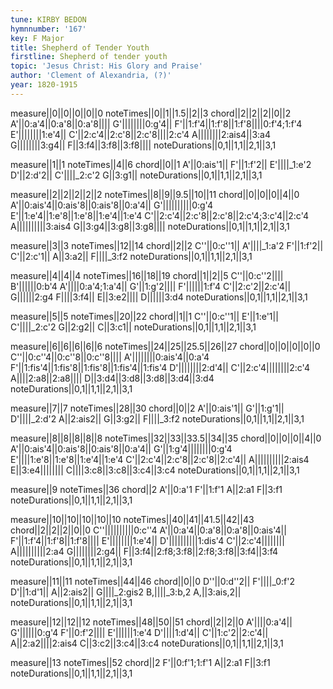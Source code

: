 ```yaml
---
tune: KIRBY BEDON
hymnnumber: '167'
key: F Major
title: Shepherd of Tender Youth
firstline: Shepherd of tender youth
topic: 'Jesus Christ: His Glory and Praise'
author: 'Clement of Alexandria, (?)'
year: 1820-1915
---
```

measure||0||0||0||0||0
noteTimes||0||1||1.5||2||3
chord||2||2||2||0||2
A'||0:a'4||0:a'8||0:a'8||||
G'||||||||0:g'4||
F'||1:f'4||1:f'8||1:f'8||||0:f'4;1:f'4
E'||||||||1:e'4||
C'||2:c'4||2:c'8||2:c'8||||2:c'4
A||||||||2:ais4||3:a4
G||||||||3:g4||
F||3:f4||3:f8||3:f8||||
noteDurations||0,1||1,1||2,1||3,1

measure||1||1
noteTimes||4||6
chord||0||1
A'||0:ais'1||
F'||1:f'2||
E'||||_1:e'2
D'||2:d'2||
C'||||_2:c'2
G||3:g1||
noteDurations||0,1||1,1||2,1||3,1

measure||2||2||2||2||2
noteTimes||8||9||9.5||10||11
chord||0||0||0||4||0
A'||0:ais'4||0:ais'8||0:ais'8||0:a'4||
G'||||||||||0:g'4
E'||1:e'4||1:e'8||1:e'8||1:e'4||1:e'4
C'||2:c'4||2:c'8||2:c'8||2:c'4;3:c'4||2:c'4
A||||||||||3:ais4
G||3:g4||3:g8||3:g8||||
noteDurations||0,1||1,1||2,1||3,1

measure||3||3
noteTimes||12||14
chord||2||2
C''||0:c''1||
A'||||_1:a'2
F'||1:f'2||
C'||2:c'1||
A||3:a2||
F||||_3:f2
noteDurations||0,1||1,1||2,1||3,1

measure||4||4||4
noteTimes||16||18||19
chord||1||2||5
C''||0:c''2||||
B'||||||0:b'4
A'||||0:a'4;1:a'4||
G'||1:g'2||||
F'||||||1:f'4
C'||2:c'2||2:c'4||
G||||||2:g4
F||||3:f4||
E||3:e2||||
D||||||3:d4
noteDurations||0,1||1,1||2,1||3,1

measure||5||5
noteTimes||20||22
chord||1||1
C''||0:c''1||
E'||1:e'1||
C'||||_2:c'2
G||2:g2||
C||3:c1||
noteDurations||0,1||1,1||2,1||3,1

measure||6||6||6||6||6
noteTimes||24||25||25.5||26||27
chord||0||0||0||0||0
C''||0:c''4||0:c''8||0:c''8||||
A'||||||||0:ais'4||0:a'4
F'||1:fis'4||1:fis'8||1:fis'8||1:fis'4||1:fis'4
D'||||||||2:d'4||
C'||2:c'4||||||||2:c'4
A||||2:a8||2:a8||||
D||3:d4||3:d8||3:d8||3:d4||3:d4
noteDurations||0,1||1,1||2,1||3,1

measure||7||7
noteTimes||28||30
chord||0||2
A'||0:ais'1||
G'||1:g'1||
D'||||_2:d'2
A||2:ais2||
G||3:g2||
F||||_3:f2
noteDurations||0,1||1,1||2,1||3,1

measure||8||8||8||8||8
noteTimes||32||33||33.5||34||35
chord||0||0||0||4||0
A'||0:ais'4||0:ais'8||0:ais'8||0:a'4||
G'||1:g'4||||||||0:g'4
E'||||1:e'8||1:e'8||1:e'4||1:e'4
C'||2:c'4||2:c'8||2:c'8||2:c'4||
A||||||||||2:ais4
E||3:e4||||||||
C||||3:c8||3:c8||3:c4||3:c4
noteDurations||0,1||1,1||2,1||3,1

measure||9
noteTimes||36
chord||2
A'||0:a'1
F'||1:f'1
A||2:a1
F||3:f1
noteDurations||0,1||1,1||2,1||3,1

measure||10||10||10||10||10
noteTimes||40||41||41.5||42||43
chord||2||2||2||0||0
C''||||||||||0:c''4
A'||0:a'4||0:a'8||0:a'8||0:ais'4||
F'||1:f'4||1:f'8||1:f'8||||
E'||||||||1:e'4||
D'||||||||||1:dis'4
C'||2:c'4||||||||
A||||||||||2:a4
G||||||||2:g4||
F||3:f4||2:f8;3:f8||2:f8;3:f8||3:f4||3:f4
noteDurations||0,1||1,1||2,1||3,1

measure||11||11
noteTimes||44||46
chord||0||0
D''||0:d''2||
F'||||_0:f'2
D'||1:d'1||
A||2:ais2||
G||||_2:gis2
B,||||_3:b,2
A,||3:ais,2||
noteDurations||0,1||1,1||2,1||3,1

measure||12||12||12
noteTimes||48||50||51
chord||2||2||0
A'||||0:a'4||
G'||||||0:g'4
F'||0:f'2||||
E'||||||1:e'4
D'||||1:d'4||
C'||1:c'2||2:c'4||
A||2:a2||||2:ais4
C||3:c2||3:c4||3:c4
noteDurations||0,1||1,1||2,1||3,1

measure||13
noteTimes||52
chord||2
F'||0:f'1;1:f'1
A||2:a1
F||3:f1
noteDurations||0,1||1,1||2,1||3,1

